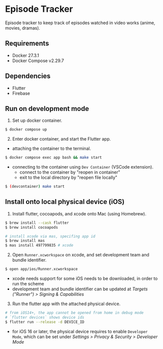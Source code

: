 # Episode Tracker
Episode tracker to keep track of episodes watched in video works (anime, movies, dramas).

## Requirements
- Docker 27.3.1
- Docker Compose v2.29.7

## Dependencies
- Flutter
- Firebase

## Run on development mode
1. Set up docker container.
```bash
$ docker compose up
```

2. Enter docker container, and start the Flutter app.
- attaching the container to the terminal.
```bash
$ docker compose exec app bash && make start
```

- connecting to the container using `Dev Container` (VSCode extension).
  - connect to the container by "reopen in container"
  - exit to the local directory by "reopen file locally"
```bash
$ (devcontainer) make start
```

## Install onto local physical device (iOS)
1. Install flutter, cocoapods, and xcode onto Mac (using Homebrew).
```bash
$ brew install --cask flutter
$ brew install cocoapods

# install xcode via mas, specifing app id
$ brew install mas
$ mas install 497799835 # xcode
```

2. Open `Runner.xcworkspace` on xcode, and set development team and bundle identifier.
```bash
$ open app/ios/Runner.xcworkspace
```
- xcode needs support for some iOS needs to be downloaded, in order to run the scheme
- development team and bundle identifier can be updated at *Targets ("Runner") > Signing & Capabilities*

3. Run the flutter app with the attached physical device.
```bash
# from iOS14+, the app cannot be opened from home in debug mode
# `flutter devices` shows device ids
$ flutter run --release -d DEVICE_ID
```
- for iOS 16 or later, the physical device requires to enable `Developer Mode`, which can be set under *Settings > Privacy & Security > Developer Mode*

